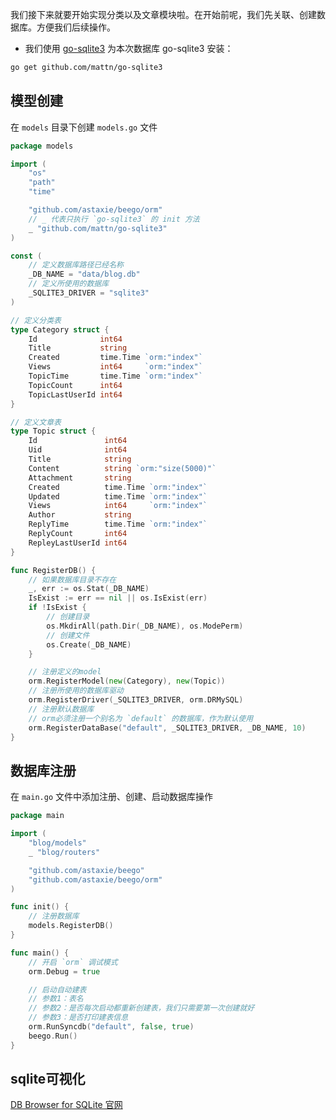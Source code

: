 我们接下来就要开始实现分类以及文章模块啦。在开始前呢，我们先关联、创建数据库。方便我们后续操作。


* 我们使用 [go-sqlite3](https://github.com/mattn/go-sqlite3) 为本次数据库
go-sqlite3 安装：
``` bash
go get github.com/mattn/go-sqlite3
```

## 模型创建

在 `models` 目录下创建 `models.go` 文件
``` go
package models

import (
	"os"
	"path"
	"time"

	"github.com/astaxie/beego/orm"
	// _ 代表只执行 `go-sqlite3` 的 init 方法
	_ "github.com/mattn/go-sqlite3"
)

const (
	// 定义数据库路径已经名称
	_DB_NAME = "data/blog.db"
	// 定义所使用的数据库
	_SQLITE3_DRIVER = "sqlite3"
)

// 定义分类表
type Category struct {
	Id              int64
	Title           string
	Created         time.Time `orm:"index"`
	Views           int64     `orm:"index"`
	TopicTime       time.Time `orm:"index"`
	TopicCount      int64
	TopicLastUserId int64
}

// 定义文章表
type Topic struct {
	Id               int64
	Uid              int64
	Title            string
	Content          string `orm:"size(5000)"`
	Attachment       string
	Created          time.Time `orm:"index"`
	Updated          time.Time `orm:"index"`
	Views            int64     `orm:"index"`
	Author           string
	ReplyTime        time.Time `orm:"index"`
	ReplyCount       int64
	RepleyLastUserId int64
}

func RegisterDB() {
	// 如果数据库目录不存在
	_, err := os.Stat(_DB_NAME)
	IsExist := err == nil || os.IsExist(err)
	if !IsExist {
		// 创建目录
		os.MkdirAll(path.Dir(_DB_NAME), os.ModePerm)
		// 创建文件
		os.Create(_DB_NAME)
	}

	// 注册定义的model
	orm.RegisterModel(new(Category), new(Topic))
	// 注册所使用的数据库驱动
	orm.RegisterDriver(_SQLITE3_DRIVER, orm.DRMySQL)
	// 注册默认数据库
	// orm必须注册一个别名为 `default` 的数据库，作为默认使用
	orm.RegisterDataBase("default", _SQLITE3_DRIVER, _DB_NAME, 10)
}
```

## 数据库注册

在 `main.go` 文件中添加注册、创建、启动数据库操作

``` go
package main

import (
	"blog/models"
	_ "blog/routers"

	"github.com/astaxie/beego"
	"github.com/astaxie/beego/orm"
)

func init() {
	// 注册数据库
	models.RegisterDB()
}

func main() {
	// 开启 `orm` 调试模式
	orm.Debug = true

	// 启动自动建表
	// 参数1：表名
	// 参数2：是否每次启动都重新创建表，我们只需要第一次创建就好
	// 参数3：是否打印建表信息
	orm.RunSyncdb("default", false, true)
	beego.Run()
}
```

## sqlite可视化

[DB Browser for SQLite 官网](https://sqlitebrowser.org/)